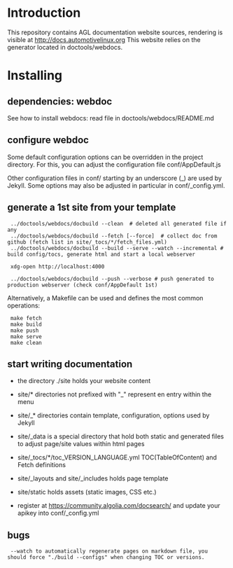Introduction
============

This repository contains AGL documentation website sources, rendering is visible at http://docs.automotivelinux.org
This website relies on the generator located in doctools/webdocs.

Installing
==========

## dependencies: webdoc

See how to install webdocs: read file in doctools/webdocs/README.md

## configure webdoc

Some default configuration options can be overridden in the project directory. For this, you can adjust the configuration file conf/AppDefault.js

Other configuration files in conf/ starting by an underscore (_) are used by Jekyll. Some options may also be adjusted in particular in conf/_config.yml.

## generate a 1st site from your template
```
 ../doctools/webdocs/docbuild --clean  # deleted all generated file if any
 ../doctools/webdocs/docbuild --fetch [--force]  # collect doc from github (fetch list in site/_tocs/*/fetch_files.yml)
 ../doctools/webdocs/docbuild --build --serve --watch --incremental # build config/tocs, generate html and start a local webserver

 xdg-open http://localhost:4000

 ../doctools/webdocs/docbuild --push --verbose # push generated to production webserver (check conf/AppDefault 1st)
```

Alternatively, a Makefile can be used and defines the most common operations:
```
 make fetch
 make build
 make push
 make serve
 make clean
```

## start writing documentation

- the directory ./site holds your website content
- site/* directories not prefixed with "_" represent en entry within the menu
- site/_* directories contain template, configuration, options used by Jekyll
- site/_data is a special directory that hold both static and generated files to adjust page/site values within html pages
- site/_tocs/*/toc_VERSION_LANGUAGE.yml TOC(TableOfContent) and Fetch definitions
- site/_layouts and site/_includes holds page template 
- site/static holds assets (static images, CSS etc.)

- register at https://community.algolia.com/docsearch/ and update your apikey into conf/_config.yml


## bugs

```
 --watch to automatically regenerate pages on markdown file, you should force "./build --configs" when changing TOC or versions.
```

